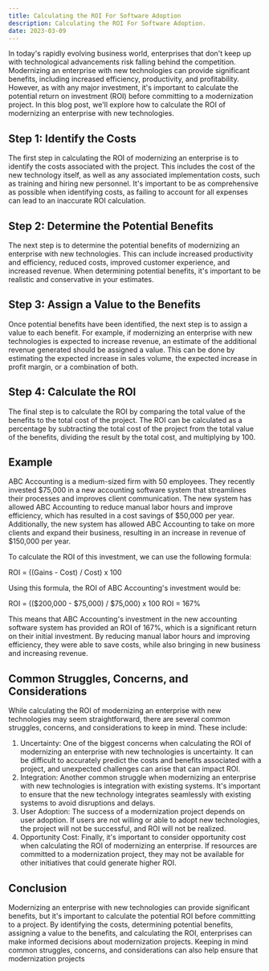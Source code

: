 ```yaml
---
title: Calculating the ROI For Software Adoption
description: Calculating the ROI For Software Adoption.
date: 2023-03-09
---
```


In today's rapidly evolving business world, enterprises that don't keep up with technological advancements risk falling behind the competition. Modernizing an enterprise with new technologies can provide significant benefits, including increased efficiency, productivity, and profitability. However, as with any major investment, it's important to calculate the potential return on investment (ROI) before committing to a modernization project. In this blog post, we'll explore how to calculate the ROI of modernizing an enterprise with new technologies.

## Step 1: Identify the Costs

The first step in calculating the ROI of modernizing an enterprise is to identify the costs associated with the project. This includes the cost of the new technology itself, as well as any associated implementation costs, such as training and hiring new personnel. It's important to be as comprehensive as possible when identifying costs, as failing to account for all expenses can lead to an inaccurate ROI calculation.

## Step 2: Determine the Potential Benefits

The next step is to determine the potential benefits of modernizing an enterprise with new technologies. This can include increased productivity and efficiency, reduced costs, improved customer experience, and increased revenue. When determining potential benefits, it's important to be realistic and conservative in your estimates.

## Step 3: Assign a Value to the Benefits

Once potential benefits have been identified, the next step is to assign a value to each benefit. For example, if modernizing an enterprise with new technologies is expected to increase revenue, an estimate of the additional revenue generated should be assigned a value. This can be done by estimating the expected increase in sales volume, the expected increase in profit margin, or a combination of both.

## Step 4: Calculate the ROI

The final step is to calculate the ROI by comparing the total value of the benefits to the total cost of the project. The ROI can be calculated as a percentage by subtracting the total cost of the project from the total value of the benefits, dividing the result by the total cost, and multiplying by 100.

## Example

ABC Accounting is a medium-sized firm with 50 employees. They recently invested $75,000 in a new accounting software system that streamlines their processes and improves client communication. The new system has allowed ABC Accounting to reduce manual labor hours and improve efficiency, which has resulted in a cost savings of $50,000 per year. Additionally, the new system has allowed ABC Accounting to take on more clients and expand their business, resulting in an increase in revenue of $150,000 per year.

To calculate the ROI of this investment, we can use the following formula:

ROI = ((Gains - Cost) / Cost) x 100

Using this formula, the ROI of ABC Accounting's investment would be:

ROI = (($200,000 - $75,000) / $75,000) x 100
ROI = 167%

This means that ABC Accounting's investment in the new accounting software system has provided an ROI of 167%, which is a significant return on their initial investment. By reducing manual labor hours and improving efficiency, they were able to save costs, while also bringing in new business and increasing revenue.

## Common Struggles, Concerns, and Considerations

While calculating the ROI of modernizing an enterprise with new technologies may seem straightforward, there are several common struggles, concerns, and considerations to keep in mind. These include:

1. Uncertainty: One of the biggest concerns when calculating the ROI of modernizing an enterprise with new technologies is uncertainty. It can be difficult to accurately predict the costs and benefits associated with a project, and unexpected challenges can arise that can impact ROI.
2. Integration: Another common struggle when modernizing an enterprise with new technologies is integration with existing systems. It's important to ensure that the new technology integrates seamlessly with existing systems to avoid disruptions and delays.
3. User Adoption: The success of a modernization project depends on user adoption. If users are not willing or able to adopt new technologies, the project will not be successful, and ROI will not be realized.
4. Opportunity Cost: Finally, it's important to consider opportunity cost when calculating the ROI of modernizing an enterprise. If resources are committed to a modernization project, they may not be available for other initiatives that could generate higher ROI.

## Conclusion

Modernizing an enterprise with new technologies can provide significant benefits, but it's important to calculate the potential ROI before committing to a project. By identifying the costs, determining potential benefits, assigning a value to the benefits, and calculating the ROI, enterprises can make informed decisions about modernization projects. Keeping in mind common struggles, concerns, and considerations can also help ensure that modernization projects
